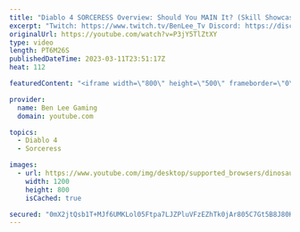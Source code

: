 ```yaml
---
title: "Diablo 4 SORCERESS Overview: Should You MAIN It? (Skill Showcase, Gameplay, Legendary Aspects)"
excerpt: "Twitch: https://www.twitch.tv/BenLee_Tv Discord: https://discord.gg/jJHnWqK9hC Twitter: https://twitter.com/BenLeeGaming ..."
originalUrl: https://youtube.com/watch?v=P3jY5TlZtXY
type: video
length: PT6M26S
publishedDateTime: 2023-03-11T23:51:17Z
heat: 112

featuredContent: "<iframe width=\"800\" height=\"500\" frameborder=\"0\" src=\"https://www.youtube.com/embed/P3jY5TlZtXY\" allow=\"accelerometer; autoplay; encrypted-media; gyroscope; picture-in-picture\" allowfullscreen></iframe>"

provider:
  name: Ben Lee Gaming
  domain: youtube.com

topics:
  - Diablo 4
  - Sorceress

images:
  - url: https://www.youtube.com/img/desktop/supported_browsers/dinosaur.png
    width: 1200
    height: 800
    isCached: true

secured: "0mX2jtQsb1T+MJf6UMKLol05Ftpa7LJZPluVFzEZhTk0jAr805C7Gt5B8J80Kl7rEBlEDcM4FCV4mtDPBUNNDJeoxtteQmGpbt9cL3J+YC4HGyNJ5dbAEKgJfjFK1+kWtkS0g438eL2C0JGxdSK9dP2bibil1i9o/+7ChyosGQhi6ddT6C+XMZBMa7nXN/5iz57Ht17qJwR75tQZcxHZxg+SLsDecVrTmpJQ5Fmv6crwysrJuiaywpwP+K6LZuXJphmq6nDjbcaC0jB4Ze2iX5P8ji9yrXisOYPBHkRU+I31SZ9d/QUi8XpOxoiW1h04FBpFgZQJQvkgGAqpunVmXGpwILKo8tYzM3KIBdx9Tuido24FL1a/w39nSJMHYSrdmOLyq7fFTL2E2FAhHErA5A==;0xb07fjZXGF874Dbrb0jmA=="
---
```


